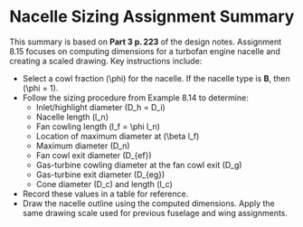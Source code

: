 # Nacelle Sizing Assignment Summary

This summary is based on **Part 3 p. 223** of the design notes. Assignment 8.15 focuses on computing dimensions for a turbofan engine nacelle and creating a scaled drawing. Key instructions include:

- Select a cowl fraction \(\phi\) for the nacelle. If the nacelle type is **B**, then \(\phi = 1\).
- Follow the sizing procedure from Example 8.14 to determine:
  - Inlet/highlight diameter \(D_h = D_i\)
  - Nacelle length \(l_n\)
  - Fan cowling length \(l_f = \phi l_n\)
  - Location of maximum diameter at \(\beta l_f\)
  - Maximum diameter \(D_n\)
  - Fan cowl exit diameter \(D_{ef}\)
  - Gas-turbine cowling diameter at the fan cowl exit \(D_g\)
  - Gas-turbine exit diameter \(D_{eg}\)
  - Cone diameter \(D_c\) and length \(l_c\)
- Record these values in a table for reference.
- Draw the nacelle outline using the computed dimensions. Apply the same drawing scale used for previous fuselage and wing assignments.

